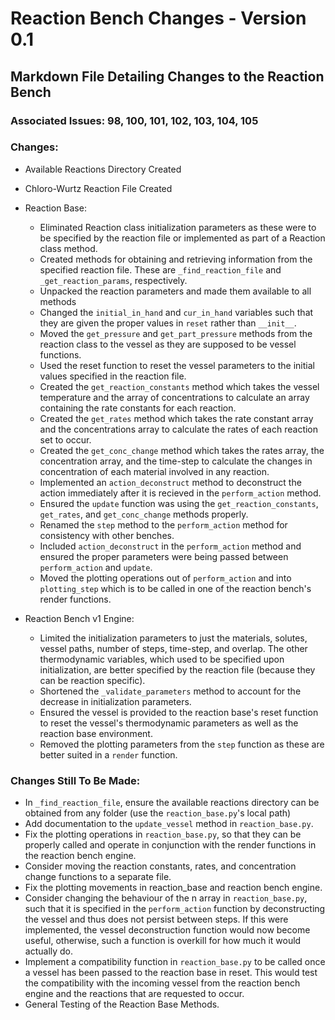 # Reaction Bench Changes - Version 0.1

## Markdown File Detailing Changes to the Reaction Bench

### Associated Issues: 98, 100, 101, 102, 103, 104, 105

### Changes:

- Available Reactions Directory Created
- Chloro-Wurtz Reaction File Created
- Reaction Base:
    - Eliminated Reaction class initialization parameters as these were to be specified by the reaction file or implemented as part of a Reaction class method.
    - Created methods for obtaining and retrieving information from the specified reaction file. These are `_find_reaction_file` and `_get_reaction_params`, respectively.
    - Unpacked the reaction parameters and made them available to all methods
    - Changed the `initial_in_hand` and `cur_in_hand` variables such that they are given the proper values in `reset` rather than `__init__`.
    - Moved the `get_pressure` and `get_part_pressure` methods from the reaction class to the vessel as they are supposed to be vessel functions.
    - Used the reset function to reset the vessel parameters to the initial values specified in the reaction file.
    - Created the `get_reaction_constants` method which takes the vessel temperature and the array of concentrations to calculate an array containing the rate constants for each reaction.
    - Created the `get_rates` method which takes the rate constant array and the concentrations array to calculate the rates of each reaction set to occur.
    - Created the `get_conc_change` method which takes the rates array, the concentration array, and the time-step to calculate the changes in concentration of each material involved in any reaction.
    - Implemented an `action_deconstruct` method to deconstruct the action immediately after it is recieved in the `perform_action` method.
    - Ensured the `update` function was using the `get_reaction_constants`, `get_rates`, and `get_conc_change` methods properly.
    - Renamed the `step` method to the `perform_action` method for consistency with other benches.
    - Included `action_deconstruct` in the `perform_action` method and ensured the proper parameters were being passed between `perform_action` and `update`.
    - Moved the plotting operations out of `perform_action` and into `plotting_step` which is to be called in one of the reaction bench's render functions.

- Reaction Bench v1 Engine:
    - Limited the initialization parameters to just the materials, solutes, vessel paths, number of steps, time-step, and overlap. The other thermodynamic variables, which used to be specified upon initialization, are better specified by the reaction file (because they can be reaction specific).
    - Shortened the `_validate_parameters` method to account for the decrease in initialization parameters.
    - Ensured the vessel is provided to the reaction base's reset function to reset the vessel's thermodynamic parameters as well as the reaction base environment.
    - Removed the plotting parameters from the `step` function as these are better suited in a `render` function.


### Changes Still To Be Made:
- In `_find_reaction_file`, ensure the available reactions directory can be obtained from any folder (use the `reaction_base.py`'s local path)
- Add documentation to the `update_vessel` method in `reaction_base.py`.
- Fix the plotting operations in `reaction_base.py`, so that they can be properly called and operate in conjunction with the render functions in the reaction bench engine.
- Consider moving the reaction constants, rates, and concentration change functions to a separate file.
- Fix the plotting movements in reaction_base and reaction bench engine.
- Consider changing the behaviour of the n array in `reaction_base.py`, such that it is specified in the `perform_action` function by deconstructing the vessel and thus does not persist between steps. If this were implemented, the vessel deconstruction function would now become useful, otherwise, such a function is overkill for how much it would actually do.
- Implement a compatibility function in `reaction_base.py` to be called once a vessel has been passed to the reaction base in reset. This would test the compatibility with the incoming vessel from the reaction bench engine and the reactions that are requested to occur.
- General Testing of the Reaction Base Methods.
